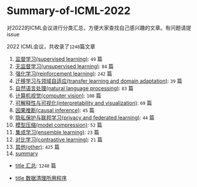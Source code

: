 # Summary-of-ICML-2022

对2022的ICML会议进行分类汇总，方便大家查找自己感兴趣的文章。有问题请提issue

2022 ICML会议，共收录了`1248`篇文章

1. [监督学习(supervised learning)](1.监督学习.md): `49` 篇
2. [无监督学习(unsupervised learning)](2.无监督学习.md): `84` 篇
3. [强化学习(reinforcement learning)](3.强化学习.md): `242` 篇
4. [迁移学习与领域自适应(transfer learning and domain adaptation)](4.迁移学习与领域自适应.md): `39` 篇
5. [自然语言处理(natural language processing)](5.自然语言处理.md): `83` 篇
6. [计算机视觉(computer vision)](6.计算机视觉.md): `108` 篇
7. [可解释性与可视化(interpretability and visualization)](7.可解释性与可视化.md): `69` 篇
8. [因果推断(causal inference)](8.因果推断.md): `45` 篇
9. [隐私保护与联邦学习(privacy and federated learning)](9.隐私保护与联邦学习.md): `44` 篇
10. [模型压缩(model compression)](10.模型压缩.md): `52` 篇
11. [集成学习(ensemble learning)](11.集成学习.md): `23` 篇
12. [对比学习(contrastive learning)](12.对比学习.md): `21` 篇
13. [其他(other)](13.其他.md): `425` 篇
14. [summary](summary.md)

- [title 汇总](title汇总.md): `1248` 篇

- [title 数据清理所用程序](clean_data.py)
